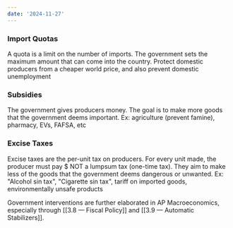 ```yaml
---
date: '2024-11-27'
---
```

### Import Quotas
A quota is a limit on the number of imports. The government sets the maximum amount that can come into the country. Protect domestic producers from a cheaper world price, and also prevent domestic unemployment
### Subsidies
The government gives producers money. The goal is to make more goods that the government deems important. Ex: agriculture (prevent famine), pharmacy, EVs, FAFSA, etc
### Excise Taxes
Excise taxes are the per-unit tax on producers. For every unit made, the producer must pay $ NOT a lumpsum tax (one-time tax). They aim to make less of the goods that the government deems dangerous or unwanted. Ex: "Alcohol sin tax", "Cigarette sin tax", tariff on imported goods, environmentally unsafe products


Government interventions are further elaborated in AP Macroeconomics, especially through [[3.8 — Fiscal Policy]] and [[3.9 — Automatic Stabilizers]].

